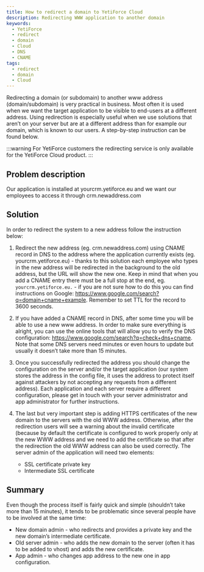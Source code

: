```yaml
---
title: How to redirect a domain to YetiForce Cloud
description: Redirecting WWW application to another domain
keywords:
  - YetiForce
  - redirect
  - domain
  - Cloud
  - DNS
  - CNAME
tags:
  - redirect
  - domain
  - Cloud
---
```


Redirecting a domain (or subdomain) to another www address (domain/subdomain) is very practical in business. Most often it is used when we want the target application to be visible to end-users at a different address. Using redirection is especially useful when we use solutions that aren’t on your server but are at a different address than for example our domain, which is known to our users. A step-by-step instruction can be found below.

:::warning
For YetiForce customers the redirecting service is only available for the YetiForce Cloud product.
:::

## Problem description

Our application is installed at yourcrm.yetiforce.eu and we want our employees to access it through crm.newaddress.com

## Solution

In order to redirect the system to a new address follow the instruction below:

1. Redirect the new address (eg. crm.newaddress.com) using CNAME record in DNS to the address where the application currently exists (eg. yourcrm.yetiforce.eu) - thanks to this solution each employee who types in the new address will be redirected in the background to the old address, but the URL will show the new one. Keep in mind that when you add a CNAME entry there must be a full stop at the end, eg. `yourcrm.yetiforce.eu.` - if you are not sure how to do this you can find instructions on Google: https://www.google.com/search?q=domain+cname+example. Remember to set TTL for the record to 3600 seconds.

2. If you have added a CNAME record in DNS, after some time you will be able to use a new www address. In order to make sure everything is alright, you can use the online tools that will allow you to verify the DNS configuration:
   https://www.google.com/search?q=check+dns+cname. Note that some DNS servers need minutes or even hours to update but usually it doesn’t take more than 15 minutes.

3. Once you successfully redirected the address you should change the configuration on the server and/or the target application (our system stores the address in the config file, it uses the address to protect itself against attackers by not accepting any requests from a different address). Each application and each server require a different configuration, please get in touch with your server administrator and app administrator for further instructions.
4. The last but very important step is adding HTTPS certificates of the new domain to the servers with the old WWW address. Otherwise, after the redirection users will see a warning about the invalid certificate (because by default the certificate is configured to work properly only at the new WWW address and we need to add the certificate so that after the redirection the old WWW address can also be used correctly. The server admin of the application will need two elements:
   - SSL certificate private key
   - Intermediate SSL certificate

## Summary

Even though the process itself is fairly quick and simple (shouldn’t take more than 15 minutes), it tends to be problematic since several people have to be involved at the same time:

- New domain admin - who redirects and provides a private key and the new domain’s intermediate certificate.
- Old server admin - who adds the new domain to the server (often it has to be added to vhost) and adds the new certificate.
- App admin - who changes app address to the new one in app configuration.
